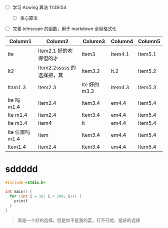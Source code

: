 - [ ] 学习 Acwing 算法 11:49:54
  - [ ] 贪心算法
- [ ] 完善 telescope 的函数，用于 markdown 全局格式化


| Column1         | Column2                   | Column3       | Column4 | Column5 |
| --------------- | ------------------------- | ------------- | ------- | ------- |
| Ite             | Item2.1 好的吹得但的才    | Item3         | Item4.1 | Item5.1 |
| It2             | Item2.2sssss 的选择把，其 | Item3.2       | It.2    | Item5.2 |
| Itam1.3         | Item2.3                   | Ite 好的 m3.3 | Item4.3 | Item5.3 |
| Ite 吗 m1.4     | Item2.4                   | Item3.4       | em4.4   | Item5.4 |
| Ite  m1.4       | Item2.4                   | Item3.4       | em4.4   | Item5.4 |
| Ite  m1.4       | Item4                     | It            | em4.4   | Item5.4 |
| Ite 位置吗 m1.4 | Item                      | Item3.4       | em4.4   | Item5.4 |
| Item1.4         | Item2.4                   | Item3.4       | em4.4   | Item5.4 |


# sddddd



```c
#include <stdio.h>

int main() {
  for (int i = 10; i < 100; i++) {
    printf
  }
}
```

> 真是一个好的选择，但是你不是我的菜，行不行呢，挺好的选择
